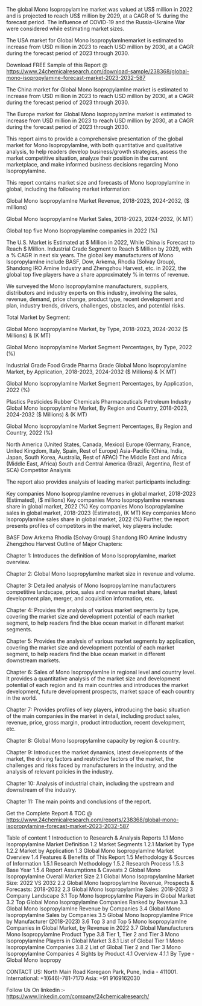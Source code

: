 The global Mono IsopropylamIne market was valued at US$ million in 2022 and is projected to reach US$ million by 2029, at a CAGR of % during the forecast period. The influence of COVID-19 and the Russia-Ukraine War were considered while estimating market sizes.

The USA market for Global Mono IsopropylamInemarket is estimated to increase from USD million in 2023 to reach USD million by 2030, at a CAGR during the forecast period of 2023 through 2030.

Download FREE Sample of this Report @ https://www.24chemicalresearch.com/download-sample/238368/global-mono-isopropylamine-forecast-market-2023-2032-587

The China market for Global Mono IsopropylamIne market is estimated to increase from USD million in 2023 to reach USD million by 2030, at a CAGR during the forecast period of 2023 through 2030.

The Europe market for Global Mono IsopropylamIne market is estimated to increase from USD million in 2023 to reach USD million by 2030, at a CAGR during the forecast period of 2023 through 2030.

This report aims to provide a comprehensive presentation of the global market for Mono IsopropylamIne, with both quantitative and qualitative analysis, to help readers develop business/growth strategies, assess the market competitive situation, analyze their position in the current marketplace, and make informed business decisions regarding Mono IsopropylamIne.

This report contains market size and forecasts of Mono IsopropylamIne in global, including the following market information:

Global Mono IsopropylamIne Market Revenue, 2018-2023, 2024-2032, ($ millions)

Global Mono IsopropylamIne Market Sales, 2018-2023, 2024-2032, (K MT)

Global top five Mono IsopropylamIne companies in 2022 (%)

The U.S. Market is Estimated at $ Million in 2022, While China is Forecast to Reach $ Million.
Industrial Grade Segment to Reach $ Million by 2029, with a % CAGR in next six years.
The global key manufacturers of Mono IsopropylamIne include BASF, Dow, Arkema, Rhodia (Solvay Group), Shandong IRO Amine Industry and Zhengzhou Harvest, etc. in 2022, the global top five players have a share approximately % in terms of revenue.

We surveyed the Mono IsopropylamIne manufacturers, suppliers, distributors and industry experts on this industry, involving the sales, revenue, demand, price change, product type, recent development and plan, industry trends, drivers, challenges, obstacles, and potential risks.

Total Market by Segment:

Global Mono IsopropylamIne Market, by Type, 2018-2023, 2024-2032 ($ Millions) & (K MT)

Global Mono IsopropylamIne Market Segment Percentages, by Type, 2022 (%)

Industrial Grade
Food Grade
Pharma Grade
Global Mono IsopropylamIne Market, by Application, 2018-2023, 2024-2032 ($ Millions) & (K MT)

Global Mono IsopropylamIne Market Segment Percentages, by Application, 2022 (%)

Plastics
Pesticides
Rubber Chemicals
Pharmaceuticals
Petroleum Industry
Global Mono IsopropylamIne Market, By Region and Country, 2018-2023, 2024-2032 ($ Millions) & (K MT)

Global Mono IsopropylamIne Market Segment Percentages, By Region and Country, 2022 (%)

North America (United States, Canada, Mexico)
Europe (Germany, France, United Kingdom, Italy, Spain, Rest of Europe)
Asia-Pacific (China, India, Japan, South Korea, Australia, Rest of APAC)
The Middle East and Africa (Middle East, Africa)
South and Central America (Brazil, Argentina, Rest of SCA)
Competitor Analysis

The report also provides analysis of leading market participants including:

Key companies Mono IsopropylamIne revenues in global market, 2018-2023 (Estimated), ($ millions)
Key companies Mono IsopropylamIne revenues share in global market, 2022 (%)
Key companies Mono IsopropylamIne sales in global market, 2018-2023 (Estimated), (K MT)
Key companies Mono IsopropylamIne sales share in global market, 2022 (%)
Further, the report presents profiles of competitors in the market, key players include:

BASF
Dow
Arkema
Rhodia (Solvay Group)
Shandong IRO Amine Industry
Zhengzhou Harvest
Outline of Major Chapters:

Chapter 1: Introduces the definition of Mono IsopropylamIne, market overview.

Chapter 2: Global Mono IsopropylamIne market size in revenue and volume.

Chapter 3: Detailed analysis of Mono IsopropylamIne manufacturers competitive landscape, price, sales and revenue market share, latest development plan, merger, and acquisition information, etc.

Chapter 4: Provides the analysis of various market segments by type, covering the market size and development potential of each market segment, to help readers find the blue ocean market in different market segments.

Chapter 5: Provides the analysis of various market segments by application, covering the market size and development potential of each market segment, to help readers find the blue ocean market in different downstream markets.

Chapter 6: Sales of Mono IsopropylamIne in regional level and country level. It provides a quantitative analysis of the market size and development potential of each region and its main countries and introduces the market development, future development prospects, market space of each country in the world.

Chapter 7: Provides profiles of key players, introducing the basic situation of the main companies in the market in detail, including product sales, revenue, price, gross margin, product introduction, recent development, etc.

Chapter 8: Global Mono IsopropylamIne capacity by region & country.

Chapter 9: Introduces the market dynamics, latest developments of the market, the driving factors and restrictive factors of the market, the challenges and risks faced by manufacturers in the industry, and the analysis of relevant policies in the industry.

Chapter 10: Analysis of industrial chain, including the upstream and downstream of the industry.

Chapter 11: The main points and conclusions of the report.

Get the Complete Report & TOC @ https://www.24chemicalresearch.com/reports/238368/global-mono-isopropylamine-forecast-market-2023-2032-587

Table of content
1 Introduction to Research & Analysis Reports
1.1 Mono IsopropylamIne Market Definition
1.2 Market Segments
1.2.1 Market by Type
1.2.2 Market by Application
1.3 Global Mono IsopropylamIne Market Overview
1.4 Features & Benefits of This Report
1.5 Methodology & Sources of Information
1.5.1 Research Methodology
1.5.2 Research Process
1.5.3 Base Year
1.5.4 Report Assumptions & Caveats
2 Global Mono IsopropylamIne Overall Market Size
2.1 Global Mono IsopropylamIne Market Size: 2022 VS 2032
2.2 Global Mono IsopropylamIne Revenue, Prospects & Forecasts: 2018-2032
2.3 Global Mono IsopropylamIne Sales: 2018-2032
3 Company Landscape
3.1 Top Mono IsopropylamIne Players in Global Market
3.2 Top Global Mono IsopropylamIne Companies Ranked by Revenue
3.3 Global Mono IsopropylamIne Revenue by Companies
3.4 Global Mono IsopropylamIne Sales by Companies
3.5 Global Mono IsopropylamIne Price by Manufacturer (2018-2023)
3.6 Top 3 and Top 5 Mono IsopropylamIne Companies in Global Market, by Revenue in 2022
3.7 Global Manufacturers Mono IsopropylamIne Product Type
3.8 Tier 1, Tier 2 and Tier 3 Mono IsopropylamIne Players in Global Market
3.8.1 List of Global Tier 1 Mono IsopropylamIne Companies
3.8.2 List of Global Tier 2 and Tier 3 Mono IsopropylamIne Companies
4 Sights by Product
4.1 Overview
4.1.1 By Type - Global Mono Isopropy

CONTACT US:
North Main Road Koregaon Park, Pune, India - 411001.
International: +1(646)-781-7170
Asia: +91 9169162030

Follow Us On linkedin :- https://www.linkedin.com/company/24chemicalresearch/
